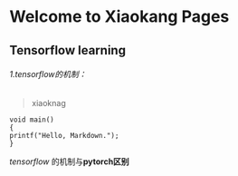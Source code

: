# Welcome to Xiaokang Pages

## Tensorflow learning

###### 1.tensorflow的机制：

> xiaoknag

    void main()
    {
    printf("Hello, Markdown.");
    }
   
*tensorflow* 的机制与**pytorch区别**
